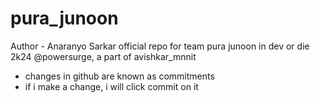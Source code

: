 # pura_junoon
Author - Anaranyo Sarkar
official repo for team pura junoon in dev or die 2k24 @powersurge, a part of avishkar_mnnit

- changes in github are known as commitments
- if i make a change, i will click commit on it

